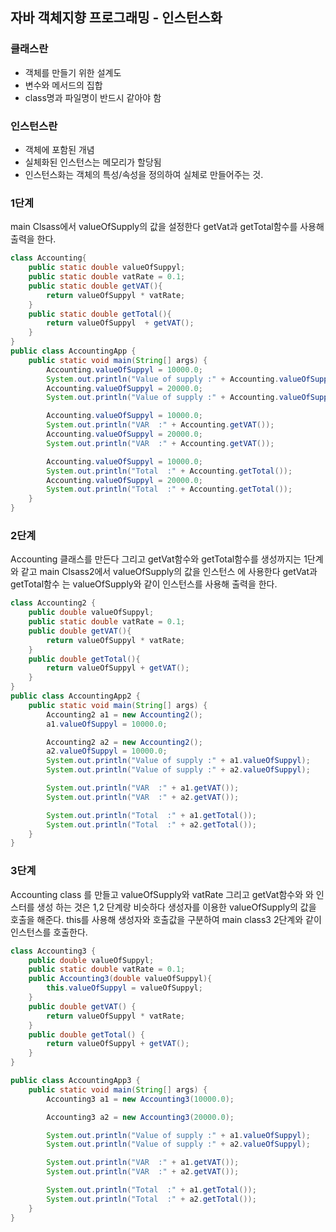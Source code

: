 <h2> 자바 객체지향 프로그래밍 - 인스턴스화 </h1>

<h3>클래스란</h3>

* 객체를 만들기 위한 설계도
* 변수와 메서드의 집합
* class명과 파일명이 반드시 같아야 함

<h3>인스턴스란</h3>

* 객체에 포함된 개념 
* 실체화된 인스턴스는 메모리가 할당됨
* 인스턴스화는 객체의 특성/속성을 정의하여 실체로 만들어주는 것.

<h3>1단계</h3>

<p>
main Clsass에서 valueOfSupply의 값을 설정한다 
getVat과 getTotal함수를 사용해 출력을 한다.</p>

```java
class Accounting{
    public static double valueOfSuppyl;
    public static double vatRate = 0.1;
    public static double getVAT(){
        return valueOfSuppyl * vatRate;
    }
    public static double getTotal(){
        return valueOfSuppyl  + getVAT();
    }
}
public class AccountingApp {
    public static void main(String[] args) {
        Accounting.valueOfSuppyl = 10000.0;
        System.out.println("Value of supply :" + Accounting.valueOfSuppyl);
        Accounting.valueOfSuppyl = 20000.0;
        System.out.println("Value of supply :" + Accounting.valueOfSuppyl);

        Accounting.valueOfSuppyl = 10000.0;
        System.out.println("VAR  :" + Accounting.getVAT());
        Accounting.valueOfSuppyl = 20000.0;
        System.out.println("VAR  :" + Accounting.getVAT());

        Accounting.valueOfSuppyl = 10000.0;
        System.out.println("Total  :" + Accounting.getTotal());
        Accounting.valueOfSuppyl = 20000.0;
        System.out.println("Total  :" + Accounting.getTotal());
    }
}

```
<h3>2단계</h3>

<p>
Accounting 클래스를 만든다 그리고 getVat함수와 getTotal함수를 생성까지는 
1단계와 같고 main Clsass2에서 valueOfSupply의 값을 인스턴스 에 사용한다 
getVat과 getTotal함수 는 valueOfSupply와 같이 인스턴스를 사용해 출력을 한다.</p>


```java
class Accounting2 {
    public double valueOfSuppyl;
    public static double vatRate = 0.1;
    public double getVAT(){
        return valueOfSuppyl * vatRate;
    }
    public double getTotal(){
        return valueOfSuppyl + getVAT();
    }
}
public class AccountingApp2 {
    public static void main(String[] args) {
        Accounting2 a1 = new Accounting2();
        a1.valueOfSuppyl = 10000.0;

        Accounting2 a2 = new Accounting2();
        a2.valueOfSuppyl = 10000.0;
        System.out.println("Value of supply :" + a1.valueOfSuppyl);
        System.out.println("Value of supply :" + a2.valueOfSuppyl);

        System.out.println("VAR  :" + a1.getVAT());
        System.out.println("VAR  :" + a2.getVAT());

        System.out.println("Total  :" + a1.getTotal());
        System.out.println("Total  :" + a2.getTotal());
    }
}
```
<h3>3단계</h3>

<p>
Accounting class 를 만들고 valueOfSupply와 vatRate 그리고 
getVat함수와 와 인스터를 생성 하는 것은 1,2 단계랑 비슷하다
생성자를 이용한 valueOfSupply의 값을 호출을 해준다. 
this를 사용해 생성자와 호출값을 구분하여
main class3 2단계와 같이 인스턴스를 호출한다.
</p>

```java
class Accounting3 {
    public double valueOfSuppyl;
    public static double vatRate = 0.1;
    public Accounting3(double valueOfSuppyl){
        this.valueOfSuppyl = valueOfSuppyl;
    }
    public double getVAT() {
        return valueOfSuppyl * vatRate;
    }
    public double getTotal() {
        return valueOfSuppyl + getVAT();
    }
}

public class AccountingApp3 {
    public static void main(String[] args) {
        Accounting3 a1 = new Accounting3(10000.0);

        Accounting3 a2 = new Accounting3(20000.0);

        System.out.println("Value of supply :" + a1.valueOfSuppyl);
        System.out.println("Value of supply :" + a2.valueOfSuppyl);

        System.out.println("VAR  :" + a1.getVAT());
        System.out.println("VAR  :" + a2.getVAT());

        System.out.println("Total  :" + a1.getTotal());
        System.out.println("Total  :" + a2.getTotal());
    }
}
```
